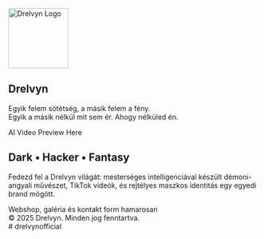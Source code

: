 <!DOCTYPE html>
<html lang="hu">
<head>
  <meta charset="UTF-8">
  <meta name="viewport" content="width=device-width, initial-scale=1.0">
  <meta name="description" content="Drelvyn: Angyali-démoni AI művészet, TikTok videók és titokzatos maszkos identitás.">
  <title>Drelvyn | Angelic-Demonic Art</title>
  <link rel="stylesheet" href="style.css">
</head>
<body>
  <main class="container">
    <section class="left" aria-label="Angyali-démoni művészet">
      <img src="https://via.placeholder.com/120x120.png?text=Drelvyn" class="logo" alt="Drelvyn Logo" width="120" height="120">
      <h1>Drelvyn</h1>
      <p>
        Egyik felem sötétség, a másik felem a fény.<br>
        Egyik a másik nélkül mit sem ér. Ahogy nélküled én.
      </p>
      <div class="video-preview">AI Video Preview Here</div>
    </section>
    <section class="right" aria-label="Brand leírás">
      <h1>Dark • Hacker • Fantasy</h1>
      <p>
        Fedezd fel a Drelvyn világát: mesterséges intelligenciával készült démoni-angyali művészet, TikTok videók,
        és rejtélyes maszkos identitás egy egyedi brand mögött.
      </p>
      <div class="video-preview">Webshop, galéria és kontakt form hamarosan</div>
    </section>
  </main>
  <footer>
    &copy; 2025 Drelvyn. Minden jog fenntartva.
  </footer>
</body>
</html># drelvynofficial

